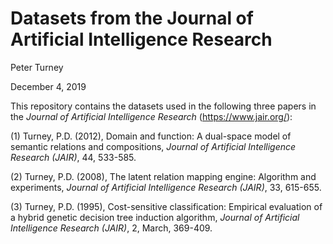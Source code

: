 Datasets from the Journal of Artificial Intelligence Research
=============================================================

Peter Turney

December 4, 2019

This repository contains the datasets used in the following three papers
in the *Journal of Artificial Intelligence Research* 
(https://www.jair.org/):

(1) Turney, P.D. (2012), Domain and function: A dual-space model 
of semantic relations and compositions, *Journal of Artificial 
Intelligence Research (JAIR)*, 44, 533-585.

(2) Turney, P.D. (2008), The latent relation mapping engine: Algorithm 
and experiments, *Journal of Artificial Intelligence Research (JAIR)*, 
33, 615-655.

(3) Turney, P.D. (1995), Cost-sensitive classification: Empirical 
evaluation of a hybrid genetic decision tree induction algorithm, 
*Journal of Artificial Intelligence Research (JAIR)*, 2, March, 369-409.
